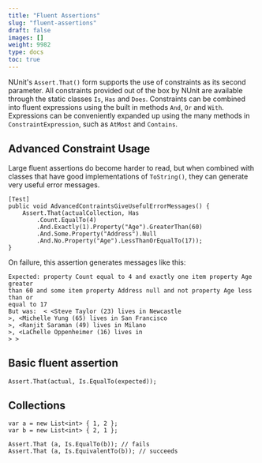 ```yaml
---
title: "Fluent Assertions"
slug: "fluent-assertions"
draft: false
images: []
weight: 9982
type: docs
toc: true
---
```


NUnit's `Assert.That()` form supports the use of constraints as its second parameter. All constraints provided out of the box by NUnit are available through the static classes `Is`, `Has` and `Does`. Constraints can be combined into fluent expressions using the built in methods `And`, `Or` and `With`. Expressions can be conveniently expanded up using the many methods in `ConstraintExpression`, such as `AtMost` and `Contains`.

## Advanced Constraint Usage
Large fluent assertions do become harder to read, but when combined with classes that have good implementations of `ToString()`,  they can generate very useful error messages.

<!-- language: lang-cs -->
    [Test]
    public void AdvancedContraintsGiveUsefulErrorMessages() {
        Assert.That(actualCollection, Has
            .Count.EqualTo(4)
            .And.Exactly(1).Property("Age").GreaterThan(60)
            .And.Some.Property("Address").Null
            .And.No.Property("Age").LessThanOrEqualTo(17));
    }

On failure, this assertion generates messages like this:

    Expected: property Count equal to 4 and exactly one item property Age greater
    than 60 and some item property Address null and not property Age less than or
    equal to 17
    But was:  < <Steve Taylor (23) lives in Newcastle
    >, <Michelle Yung (65) lives in San Francisco
    >, <Ranjit Saraman (49) lives in Milano
    >, <LaChelle Oppenheimer (16) lives in 
    > >

## Basic fluent assertion
    Assert.That(actual, Is.EqualTo(expected));

## Collections
    var a = new List<int> { 1, 2 };
    var b = new List<int> { 2, 1 };

    Assert.That (a, Is.EqualTo(b)); // fails
    Assert.That (a, Is.EquivalentTo(b)); // succeeds

